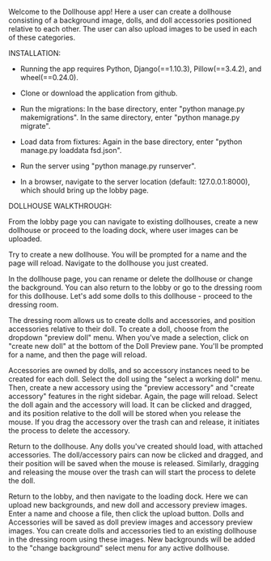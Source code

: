 Welcome to the Dollhouse app! Here a user can create a dollhouse consisting of a background image, dolls, and doll accessories positioned relative to each other. The user can also upload images to be used in each of these categories.

INSTALLATION:

- Running the app requires Python, Django(==1.10.3), Pillow(==3.4.2), and wheel(==0.24.0).

- Clone or download the application from github.

- Run the migrations:
In the base directory, enter "python manage.py makemigrations".
In the same directory, enter "python manage.py migrate".

- Load data from fixtures:
Again in the base directory, enter "python manage.py loaddata fsd.json".

- Run the server using "python manage.py runserver".

- In a browser, navigate to the server location (default: 127.0.0.1:8000), which should bring up the lobby page.

DOLLHOUSE WALKTHROUGH:

From the lobby page you can navigate to existing dollhouses, create a new dollhouse or proceed to the loading dock, where user images can be uploaded. 

Try to create a new dollhouse. You will be prompted for a name and the page will reload. Navigate to the dollhouse you just created.

In the dollhouse page, you can rename or delete the dollhouse or change the background. You can also return to the lobby or go to the dressing room for this dollhouse. Let's add some dolls to this dollhouse - proceed to the dressing room.

The dressing room allows us to create dolls and accessories, and position accessories relative to their doll. To create a doll, choose from the dropdown "preview doll" menu. When you've made a selection, click on "create new doll" at the bottom of the Doll Preview pane. You'll be prompted for a name, and then the page will reload.

Accessories are owned by dolls, and so accessory instances need to be created for each doll. Select the doll using the "select a working doll" menu. Then, create a new accessory using the "preview accessory" and "create accessory" features in the right sidebar. Again, the page will reload. Select the doll again and the accessory will load. It can be clicked and dragged, and its position relative to the doll will be stored when you release the mouse. If you drag the accessory over the trash can and release, it initiates the process to delete the accessory.

Return to the dollhouse. Any dolls you've created should load, with attached accessories. The doll/accessory pairs can now be clicked and dragged, and their position will be saved when the mouse is released. Similarly, dragging and releasing the mouse over the trash can will start the process to delete the doll.

Return to the lobby, and then navigate to the loading dock. Here we can upload new backgrounds, and new doll and accessory preview images. Enter a name and choose a file, then click the upload button. Dolls and Accessories will be saved as doll preview images and accessory preview images. You can create dolls and accessories tied to an existing dollhouse in the dressing room using these images. New backgrounds will be added to the "change background" select menu for any active dollhouse.
